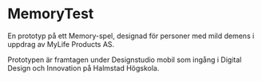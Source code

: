 # MemoryTest

En prototyp på ett Memory-spel, designad för personer med mild demens i uppdrag av MyLife Products AS.

Prototypen är framtagen under Designstudio mobil som ingång i 
Digital Design och Innovation på Halmstad Högskola.
